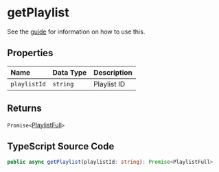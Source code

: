 # getPlaylist

See the [guide](../../guides/usage/getPlaylist.html) for information on how to use this.

## Properties

| Name         | Data Type | Description |
| :----------- | :-------- | :---------- |
| `playlistId` | `string`  | Playlist ID |

## Returns

`Promise<`[PlaylistFull](../interfaces/PlaylistFull.html)`>`

## TypeScript Source Code

```ts
public async getPlaylist(playlistId: string): Promise<PlaylistFull>
```
